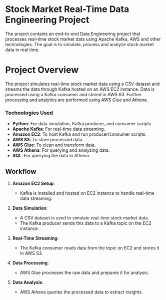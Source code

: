 # Stock Market Real-Time Data Engineering Project
The project contains an end-to-end Data Engineering project that processes real-time stock market data using Apache Kafka, AWS and other technologies. The goal is to simulate, process and analyze stock market data in real time.

# Project Overview

The project simulates real-time stock market data using a CSV dataset and streams the data through Kafka hosted on an AWS EC2 instance. Data is processed using a Kafka consumer and stored in AWS S3. Further processing and analytics are performed using AWS Glue and Athena.

### Technologies Used
- **Python**: For data simulation, Kafka producer, and consumer scripts.
- **Apache Kafka**: For real-time data streaming.
- **Amazon EC2**: To host Kafka and run producer/consumer scripts.
- **AWS S3**: To store processed data.
- **AWS Glue**: To clean and transform data.
- **AWS Athena**: For querying and analyzing data.
- **SQL**: For querying the data in Athena.



## Workflow

1. **Amazon EC2 Setup**:
   - Kafka is installed and hosted on EC2 instance to handle real-time data streaming.

2. **Data Simulation**:
   - A CSV dataset is used to simulate real-time stock market data.
   - The Kafka producer sends this data to a Kafka topic on the EC2 instance.

3. **Real-Time Streaming**:
   - The Kafka consumer reads data from the topic on EC2 and stores it in AWS S3.

4. **Data Processing**:
   - AWS Glue processes the raw data and prepares it for analysis.

5. **Data Analysis**:
   - AWS Athena queries the processed data to extract insights.

